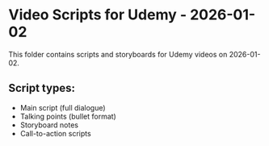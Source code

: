 # Video Scripts for Udemy - 2026-01-02

This folder contains scripts and storyboards for Udemy videos on 2026-01-02.

## Script types:
- Main script (full dialogue)
- Talking points (bullet format)
- Storyboard notes
- Call-to-action scripts
